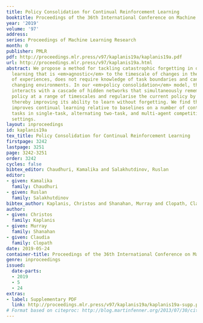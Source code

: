```yaml
---
title: Policy Consolidation for Continual Reinforcement Learning
booktitle: Proceedings of the 36th International Conference on Machine Learning
year: '2019'
volume: '97'
address: 
series: Proceedings of Machine Learning Research
month: 0
publisher: PMLR
pdf: http://proceedings.mlr.press/v97/kaplanis19a/kaplanis19a.pdf
url: http://proceedings.mlr.press/v97/kaplanis19a.html
abstract: We propose a method for tackling catastrophic forgetting in deep reinforcement
  learning that is <em>agnostic</em> to the timescale of changes in the distribution
  of experiences, does not require knowledge of task boundaries and can adapt in <em>continuously</em>
  changing environments. In our <em>policy consolidation</em> model, the policy network
  interacts with a cascade of hidden networks that simultaneously remember the agent’s
  policy at a range of timescales and regularise the current policy by its own history,
  thereby improving its ability to learn without forgetting. We find that the model
  improves continual learning relative to baselines on a number of continuous control
  tasks in single-task, alternating two-task, and multi-agent competitive self-play
  settings.
layout: inproceedings
id: kaplanis19a
tex_title: Policy Consolidation for Continual Reinforcement Learning
firstpage: 3242
lastpage: 3251
page: 3242-3251
order: 3242
cycles: false
bibtex_editor: Chaudhuri, Kamalika and Salakhutdinov, Ruslan
editor:
- given: Kamalika
  family: Chaudhuri
- given: Ruslan
  family: Salakhutdinov
bibtex_author: Kaplanis, Christos and Shanahan, Murray and Clopath, Claudia
author:
- given: Christos
  family: Kaplanis
- given: Murray
  family: Shanahan
- given: Claudia
  family: Clopath
date: 2019-05-24
container-title: Proceedings of the 36th International Conference on Machine Learning
genre: inproceedings
issued:
  date-parts:
  - 2019
  - 5
  - 24
extras:
- label: Supplementary PDF
  link: http://proceedings.mlr.press/v97/kaplanis19a/kaplanis19a-supp.pdf
# Format based on citeproc: http://blog.martinfenner.org/2013/07/30/citeproc-yaml-for-bibliographies/
---
```

